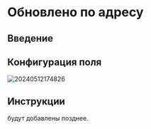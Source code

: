 # Обновлено по адресу

## Введение

## Конфигурация поля

![20240512174826](https://static-docs.nocobase.com/20240512174826.png)

## Инструкции

будут добавлены позднее.

